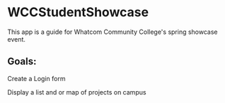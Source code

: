 # WCCStudentShowcase
This app is a guide for Whatcom Community College's spring showcase event.


Goals:
-----------------------------------------------
Create a Login form

Display a list and or map of projects on campus
